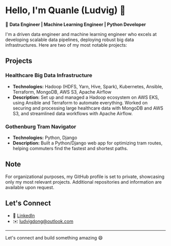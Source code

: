 

<!--
**silverludvig/silverludvig** is a ✨ _special_ ✨ repository because its `README.md` (this file) appears on your GitHub profile.

Here are some ideas to get you started:

- 🔭 I’m currently working on ...
- 🌱 I’m currently learning ...
- 👯 I’m looking to collaborate on ...
- 🤔 I’m looking for help with ...
- 💬 Ask me about ...
- 📫 How to reach me: ...
- 😄 Pronouns: ...
- ⚡ Fun fact: ...
-->
# Hello, I'm Quanle (Ludvig) 👋

🚀 **Data Engineer | Machine Learning Engineer | Python Developer**

I'm a driven data engineer and machine learning engineer who excels at developing scalable data pipelines, deploying robust big data infrastructures. Here are two of my most notable projects:

## Projects

### Healthcare Big Data Infrastructure
- **Technologies:** Hadoop (HDFS, Yarn, Hive, Spark), Kubernetes, Ansible, Terraform, MongoDB, AWS S3, Apache Airflow
- **Description:** Set up and managed a Hadoop ecosystem on AWS EKS, using Ansible and Terraform to automate everything. Worked on securing and processing large healthcare data with MongoDB and AWS S3, and streamlined data workflows with Apache Airflow.


### Gothenburg Tram Navigator
- **Technologies:** Python, Django
- **Description:** Built a Python/Django web app for optimizing tram routes, helping commuters find the fastest and shortest paths.

## Note
For organizational purposes, my GitHub profile is set to private, showcasing only my most relevant projects. Additional repositories and information are available upon request.

## Let's Connect
- 💼 [LinkedIn](https://www.linkedin.com/in/ludvigdong)
- ✉️ ludvigdong@outlook.com

---

Let's connect and build something amazing 😄
